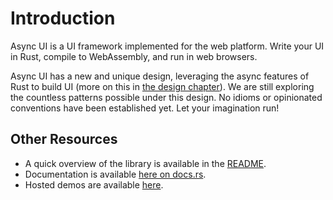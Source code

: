 # Introduction

Async UI is a UI framework implemented for the web platform.
Write your UI in Rust, compile to WebAssembly, and run in web browsers.

Async UI has a new and unique design, leveraging the async features of Rust
to build UI (more on this in [the design chapter](./design/)).
We are still exploring the countless patterns possible under this design.
No idioms or opinionated conventions have been established yet.
Let your imagination run!

## Other Resources

* A quick overview of the library is available in the [README](https://github.com/wishawa/async_ui#readme).
* Documentation is available [here on docs.rs](https://docs.rs/async_ui_web).
* Hosted demos are available [here](https://wishawa.github.io/async_ui/demos/index.html).
